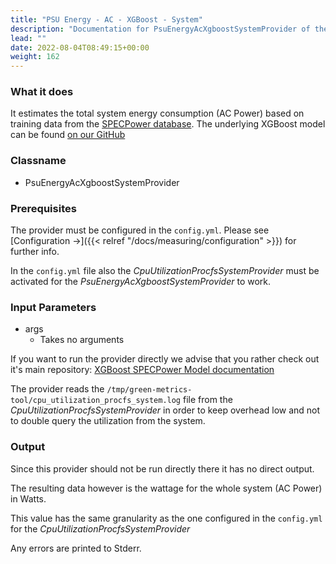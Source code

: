 ```yaml
---
title: "PSU Energy - AC - XGBoost - System"
description: "Documentation for PsuEnergyAcXgboostSystemProvider of the Green Metrics Tool"
lead: ""
date: 2022-08-04T08:49:15+00:00
weight: 162
---
```


### What it does

It estimates the total system energy consumption (AC Power) based on training
data from the [SPECPower database](https://www.spec.org/power_ssj2008).
The underlying XGBoost model can be found [on our GitHub](https://github.com/green-coding-berlin/spec-power-model)

### Classname

- PsuEnergyAcXgboostSystemProvider

### Prerequisites

The provider must be configured in the `config.yml`. Please see [Configuration →]({{< relref "/docs/measuring/configuration" >}})
for further info.

In the `config.yml` file also the *CpuUtilizationProcfsSystemProvider* must be activated
 for the *PsuEnergyAcXgboostSystemProvider* to work.

### Input Parameters

- args
    - Takes no arguments

If you want to run the provider directly we advise that you rather check
out it's main repository: [XGBoost SPECPower Model documentation](https://github.com/green-coding-berlin/spec-power-model)

The provider reads the `/tmp/green-metrics-tool/cpu_utilization_procfs_system.log` file
from the *CpuUtilizationProcfsSystemProvider* in order to keep overhead low and
not to double query the utilization from the system.

### Output

Since this provider should not be run directly there it has no direct output.

The resulting data however is the wattage for the whole system (AC Power) in Watts.

This value has the same granularity as the one configured in the `config.yml` for the
*CpuUtilizationProcfsSystemProvider*

Any errors are printed to Stderr.

